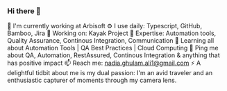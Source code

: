 ### Hi there 👋

 🏢 I'm currently working at Arbisoft 
 ⚙️ I use daily: Typescript, GitHub, Bamboo, Jira
🔭 Working on: Kayak Project
💅 Expertise: Automation tools, Quality Assurance, Continous Integration, Communication
🌱 Learning all about Automation Tools | QA Best Practices | Cloud Computing
💬 Ping me about QA, Automation, RestAssured, Continous Integration & anything that has positive impact
📫 Reach me: nadia.ghulam.ali1@gmail.com
⚡️ A delightful tidbit about me is my dual passion: I'm an avid traveler and an enthusiastic capturer of moments through my camera lens.
<!--
**nadiaghulamali/nadiaghulamali** is a ✨ _special_ ✨ repository because its `README.md` (this file) appears on your GitHub profile.

I'm QA Automation Engineer with 4 years of experience

🏢 I'm currently working at Arbisoft
⚙️ I use daily: Typescript, GitHub, Bamboo, Jira
🔭 Working on: Kayak Project
💅 Expertise: Automation tools, Quality Assurance, Continous Integration, Communication
🌱 Learning all about Automation Tools | QA Best Practices | Cloud Computing
💬 Ping me about QA, Automation, RestAssured, Continous Integration & anything that has positive impact
📫 Reach me: nadia.ghulam.ali1@gmail.com
⚡️ A delightful tidbit about me is my dual passion: I'm an avid traveler and an enthusiastic capturer of moments through my camera lens.
-->
